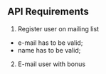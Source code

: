 ## API Requirements
1. Register user on mailing list
 - e-mail has to be valid;
 - name has to be valid;
2. E-mail user with bonus
